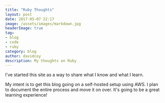 ```yaml
---
title: "Ruby Thoughts"
layout: post
date: 2017-05-07 22:17
image: /assets/images/markdown.jpg
headerImage: true
tag:
- blog
- code
- ruby
category: blog
author: davidcoy
description: My thoughts on Ruby
---
```



I've started this site as a way to share what I know and what I learn.

My intent is to get this blog going on a self-hosted setup using AWS. I plan to document the entire process and move it on over. It's going to be a great learning experience!
